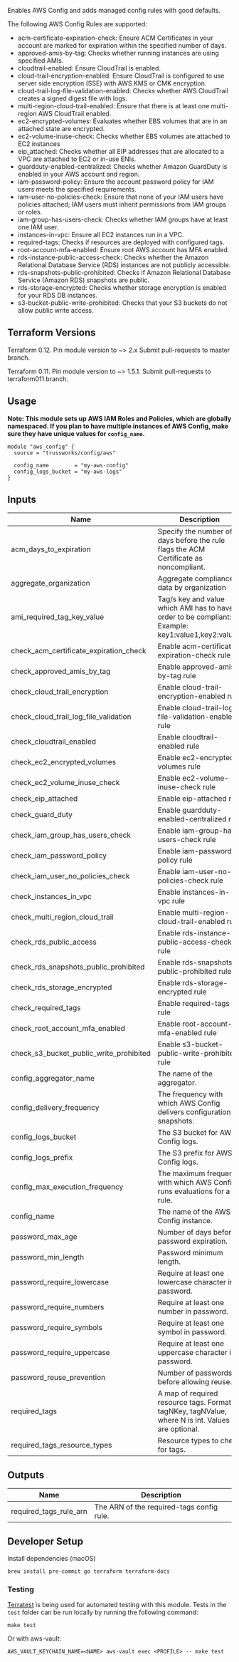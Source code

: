 Enables AWS Config and adds managed config rules with good defaults.

The following AWS Config Rules are supported:

* acm-certificate-expiration-check: Ensure ACM Certificates in your account are marked for expiration within the specified number of days.
* approved-amis-by-tag: Checks whether running instances are using specified AMIs.
* cloudtrail-enabled: Ensure CloudTrail is enabled.
* cloud-trail-encryption-enabled: Ensure CloudTrail is configured to use server side encryption (SSE) with AWS KMS or CMK encryption.
* cloud-trail-log-file-validation-enabled: Checks whether AWS CloudTrail creates a signed digest file with logs.
* multi-region-cloud-trail-enabled: Ensure that there is at least one multi-region AWS CloudTrail enabled.
* ec2-encrypted-volumes: Evaluates whether EBS volumes that are in an attached state are encrypted.
* ec2-volume-inuse-check: Checks whether EBS volumes are attached to EC2 instances
* eip_attached: Checks whether all EIP addresses that are allocated to a VPC are attached to EC2 or in-use ENIs.
* guardduty-enabled-centralized: Checks whether Amazon GuardDuty is enabled in your AWS account and region.
* iam-password-policy: Ensure the account password policy for IAM users meets the specified requirements.
* iam-user-no-policies-check: Ensure that none of your IAM users have policies attached; IAM users must inherit permissions from IAM groups or roles.
* iam-group-has-users-check: Checks whether IAM groups have at least one IAM user.
* instances-in-vpc: Ensure all EC2 instances run in a VPC.
* required-tags: Checks if resources are deployed with configured tags.
* root-account-mfa-enabled: Ensure root AWS account has MFA enabled.
* rds-instance-public-access-check: Checks whether the Amazon Relational Database Service (RDS) instances are not publicly accessible.
* rds-snapshots-public-prohibited: Checks if Amazon Relational Database Service (Amazon RDS) snapshots are public.
* rds-storage-encrypted: Checks whether storage encryption is enabled for your RDS DB instances.
* s3-bucket-public-write-prohibited: Checks that your S3 buckets do not allow public write access.

## Terraform Versions

Terraform 0.12. Pin module version to ~> 2.x Submit pull-requests to master branch.

Terraform 0.11. Pin module version to ~> 1.5.1. Submit pull-requests to terraform011 branch.

## Usage

**Note: This module sets up AWS IAM Roles and Policies, which are globally namespaced. If you plan to have multiple instances of AWS Config, make sure they have unique values for `config_name`.**

```hcl
module "aws_config" {
  source = "trussworks/config/aws"

  config_name        = "my-aws-config"
  config_logs_bucket = "my-aws-logs"
}
```

<!-- BEGINNING OF PRE-COMMIT-TERRAFORM DOCS HOOK -->
## Inputs

| Name | Description | Type | Default | Required |
|------|-------------|:----:|:-----:|:-----:|
| acm\_days\_to\_expiration | Specify the number of days before the rule flags the ACM Certificate as noncompliant. | string | `"14"` | no |
| aggregate\_organization | Aggregate compliance data by organization | bool | `"false"` | no |
| ami\_required\_tag\_key\_value | Tag/s key and value which AMI has to have in order to be compliant: Example: key1:value1,key2:value2 | string | `""` | no |
| check\_acm\_certificate\_expiration\_check | Enable acm-certificate-expiration-check rule | string | `"true"` | no |
| check\_approved\_amis\_by\_tag | Enable approved-amis-by-tag rule | string | `"false"` | no |
| check\_cloud\_trail\_encryption | Enable cloud-trail-encryption-enabled rule | string | `"false"` | no |
| check\_cloud\_trail\_log\_file\_validation | Enable cloud-trail-log-file-validation-enabled rule | string | `"false"` | no |
| check\_cloudtrail\_enabled | Enable cloudtrail-enabled rule | string | `"true"` | no |
| check\_ec2\_encrypted\_volumes | Enable ec2-encrypted-volumes rule | string | `"true"` | no |
| check\_ec2\_volume\_inuse\_check | Enable ec2-volume-inuse-check rule | string | `"true"` | no |
| check\_eip\_attached | Enable eip-attached rule | string | `"false"` | no |
| check\_guard\_duty | Enable guardduty-enabled-centralized rule | string | `"false"` | no |
| check\_iam\_group\_has\_users\_check | Enable iam-group-has-users-check rule | string | `"true"` | no |
| check\_iam\_password\_policy | Enable iam-password-policy rule | string | `"true"` | no |
| check\_iam\_user\_no\_policies\_check | Enable iam-user-no-policies-check rule | string | `"true"` | no |
| check\_instances\_in\_vpc | Enable instances-in-vpc rule | string | `"true"` | no |
| check\_multi\_region\_cloud\_trail | Enable multi-region-cloud-trail-enabled rule | string | `"false"` | no |
| check\_rds\_public\_access | Enable rds-instance-public-access-check rule | string | `"false"` | no |
| check\_rds\_snapshots\_public\_prohibited | Enable rds-snapshots-public-prohibited rule | string | `"true"` | no |
| check\_rds\_storage\_encrypted | Enable rds-storage-encrypted rule | string | `"true"` | no |
| check\_required\_tags | Enable required-tags rule | string | `"false"` | no |
| check\_root\_account\_mfa\_enabled | Enable root-account-mfa-enabled rule | string | `"false"` | no |
| check\_s3\_bucket\_public\_write\_prohibited | Enable s3-bucket-public-write-prohibited rule | string | `"true"` | no |
| config\_aggregator\_name | The name of the aggregator. | string | `"organization"` | no |
| config\_delivery\_frequency | The frequency with which AWS Config delivers configuration snapshots. | string | `"Six_Hours"` | no |
| config\_logs\_bucket | The S3 bucket for AWS Config logs. | string | n/a | yes |
| config\_logs\_prefix | The S3 prefix for AWS Config logs. | string | `"config"` | no |
| config\_max\_execution\_frequency | The maximum frequency with which AWS Config runs evaluations for a rule. | string | `"TwentyFour_Hours"` | no |
| config\_name | The name of the AWS Config instance. | string | `"aws-config"` | no |
| password\_max\_age | Number of days before password expiration. | string | `"90"` | no |
| password\_min\_length | Password minimum length. | string | `"14"` | no |
| password\_require\_lowercase | Require at least one lowercase character in password. | string | `"true"` | no |
| password\_require\_numbers | Require at least one number in password. | string | `"true"` | no |
| password\_require\_symbols | Require at least one symbol in password. | string | `"true"` | no |
| password\_require\_uppercase | Require at least one uppercase character in password. | string | `"true"` | no |
| password\_reuse\_prevention | Number of passwords before allowing reuse. | string | `"24"` | no |
| required\_tags | A map of required resource tags. Format is tagNKey, tagNValue, where N is int. Values are optional. | map(string) | `{}` | no |
| required\_tags\_resource\_types | Resource types to check for tags. | list(string) | `[]` | no |

## Outputs

| Name | Description |
|------|-------------|
| required\_tags\_rule\_arn | The ARN of the required-tags config rule. |

<!-- END OF PRE-COMMIT-TERRAFORM DOCS HOOK -->

## Developer Setup

Install dependencies (macOS)

```shell
brew install pre-commit go terraform terraform-docs
```

### Testing

[Terratest](https://github.com/gruntwork-io/terratest) is being used for
automated testing with this module. Tests in the `test` folder can be run
locally by running the following command:

```text
make test
```

Or with aws-vault:

```text
AWS_VAULT_KEYCHAIN_NAME=<NAME> aws-vault exec <PROFILE> -- make test
```
